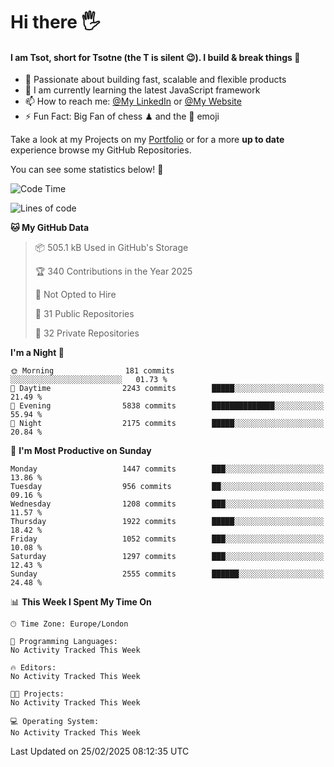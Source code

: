 # Hi there :raised_hand_with_fingers_splayed:
#### I am Tsot, short for Tsotne (the T is silent :wink:). I build & break things :space_invader:
- :telescope: Passionate about building fast, scalable and flexible products
- :seedling: I am currently learning the latest JavaScript framework 
- :mailbox: How to reach me: [@My LinkedIn](https://www.linkedin.com/in/tsotne-gvadzabia/) or [@My Website](https://tsotne.co.uk/contact)
- :zap: Fun Fact: Big Fan of chess ♟ and the 👾 emoji

Take a look at my Projects on my [Portfolio](https://tsotne.co.uk/) or for a more **up to date** experience browse my GitHub Repositories.

You can see some statistics below! :space_invader:
<!--START_SECTION:waka-->
![Code Time](http://img.shields.io/badge/Code%20Time-761%20hrs%202%20mins-blue)

![Lines of code](https://img.shields.io/badge/From%20Hello%20World%20I%27ve%20Written-7.2%20million%20lines%20of%20code-blue)

**🐱 My GitHub Data** 

> 📦 505.1 kB Used in GitHub's Storage 
 > 
> 🏆 340 Contributions in the Year 2025
 > 
> 🚫 Not Opted to Hire
 > 
> 📜 31 Public Repositories 
 > 
> 🔑 32 Private Repositories 
 > 
**I'm a Night 🦉** 

```text
🌞 Morning                181 commits         ░░░░░░░░░░░░░░░░░░░░░░░░░   01.73 % 
🌆 Daytime                2243 commits        █████░░░░░░░░░░░░░░░░░░░░   21.49 % 
🌃 Evening                5838 commits        ██████████████░░░░░░░░░░░   55.94 % 
🌙 Night                  2175 commits        █████░░░░░░░░░░░░░░░░░░░░   20.84 % 
```
📅 **I'm Most Productive on Sunday** 

```text
Monday                   1447 commits        ███░░░░░░░░░░░░░░░░░░░░░░   13.86 % 
Tuesday                  956 commits         ██░░░░░░░░░░░░░░░░░░░░░░░   09.16 % 
Wednesday                1208 commits        ███░░░░░░░░░░░░░░░░░░░░░░   11.57 % 
Thursday                 1922 commits        █████░░░░░░░░░░░░░░░░░░░░   18.42 % 
Friday                   1052 commits        ███░░░░░░░░░░░░░░░░░░░░░░   10.08 % 
Saturday                 1297 commits        ███░░░░░░░░░░░░░░░░░░░░░░   12.43 % 
Sunday                   2555 commits        ██████░░░░░░░░░░░░░░░░░░░   24.48 % 
```


📊 **This Week I Spent My Time On** 

```text
🕑︎ Time Zone: Europe/London

💬 Programming Languages: 
No Activity Tracked This Week

🔥 Editors: 
No Activity Tracked This Week

🐱‍💻 Projects: 
No Activity Tracked This Week

💻 Operating System: 
No Activity Tracked This Week
```


 Last Updated on 25/02/2025 08:12:35 UTC
<!--END_SECTION:waka-->
